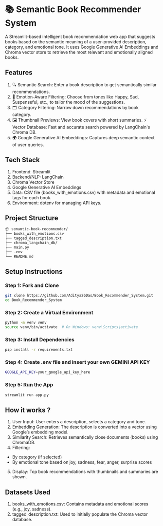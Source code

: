 
# 📚 Semantic Book Recommender System
A Streamlit-based intelligent book recommendation web app that suggests books based on the semantic meaning of a user-provided description, category, and emotional tone. It uses Google Generative AI Embeddings and Chroma vector store to retrieve the most relevant and emotionally aligned books.



## Features

1. 🔍 Semantic Search: Enter a book description to get semantically similar recommendations.
2. 🧠 Emotion-Aware Filtering: Choose from tones like Happy, Sad, Suspenseful, etc., to tailor the mood of the suggestions.
3. 🗂️ Category Filtering: Narrow down recommendations by book category.
4. 🖼️ Thumbnail Previews: View book covers with short summaries.
⚡ Vector Database: Fast and accurate search powered by LangChain's Chroma DB.
5. 🌍 Google Generative AI Embeddings: Captures deep semantic context of user queries.


## Tech Stack
1. Frontend: Streamlit
2. Backend/NLP: LangChain
3. Chroma Vector Store
4. Google Generative AI Embeddings
5. Data: CSV file (books_with_emotions.csv) with metadata and emotional tags for each book.
6. Environment: dotenv for managing API keys.


## Project Structure

```bash
📦 semantic-book-recommender/
├── books_with_emotions.csv
├── tagged_description.txt
├── chroma_langchain_db/
├── main.py
├── .env
└── README.md
```


## Setup Instructions

### Step 1: Fork and Clone

```bash
git clone https://github.com/Aditya26Das/Book_Recommender_System.git
cd Book_Recommender_System
```

### Step 2: Create a Virtual Environment

```bash
python -m venv venv
source venv/bin/activate  # On Windows: venv\Scripts\activate
```

### Step 3: Install Dependencies

```bash
pip install -r requirements.txt
```

### Step 4: Create .env file and insert your own GEMINI API KEY

```bash
GOOGLE_API_KEY=your_google_api_key_here
```

### Step 5: Run the App

```bash
streamlit run app.py
```
## How it works ?

1. User Input: User enters a description, selects a category and tone.
2. Embedding Generation: The description is converted into a vector using Google’s embedding model.
3. Similarity Search: Retrieves semantically close documents (books) using ChromaDB.
4. Filtering:
- By category (if selected)
- By emotional tone based on joy, sadness, fear, anger, surprise scores
5. Display: Top book recommendations with thumbnails and summaries are shown.


## Datasets Used

1. books_with_emotions.csv: Contains metadata and emotional scores (e.g., joy, sadness).
2. tagged_description.txt: Used to initially populate the Chroma vector database.